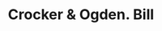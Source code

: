 ---
doi: 10.7916/D8VQ4DVQ
date_other: '1890'
date_other_textual: 1890-1899
form: printed ephemera
genre:
- Invoices
name:
- Crocker & Ogden
object_in_context_url: https://biggert.cul.columbia.edu/items/view/ave_biggert_01903
subject_hierarchical_geographic:
- Binghamton, New York, United States
subject_name:
- Crocker & Ogden
title: Crocker & Ogden. Bill
sort_title: Crocker & Ogden. Bill
call_number: ave_biggert_01903
coordinates:
- 42.102222222222224,-75.91166666666668
pid: ave_biggert_01903
identifiers: ave_biggert_01903
thumbnail: https://derivativo-1.library.columbia.edu/iiif/2/ldpd:490667/full/!256,256/0/native.jpg
permalink: "/biggert/ave_biggert_01903/"
layout: iiif-image-page
---